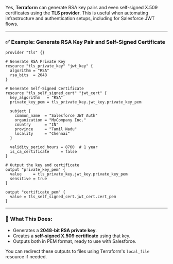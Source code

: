 Yes, **Terraform** can generate RSA key pairs and even self-signed X.509 certificates using the **TLS provider**. This is useful when automating infrastructure and authentication setups, including for Salesforce JWT flows.

---

### ✅ Example: Generate RSA Key Pair and Self-Signed Certificate

```hcl
provider "tls" {}

# Generate RSA Private Key
resource "tls_private_key" "jwt_key" {
  algorithm = "RSA"
  rsa_bits  = 2048
}

# Generate Self-Signed Certificate
resource "tls_self_signed_cert" "jwt_cert" {
  key_algorithm   = "RSA"
  private_key_pem = tls_private_key.jwt_key.private_key_pem

  subject {
    common_name  = "Salesforce JWT Auth"
    organization = "MyCompany Inc."
    country      = "IN"
    province     = "Tamil Nadu"
    locality     = "Chennai"
  }

  validity_period_hours = 8760  # 1 year
  is_ca_certificate     = false
}

# Output the key and certificate
output "private_key_pem" {
  value     = tls_private_key.jwt_key.private_key_pem
  sensitive = true
}

output "certificate_pem" {
  value = tls_self_signed_cert.jwt_cert.cert_pem
}
```

---

### 🧾 What This Does:
- Generates a **2048-bit RSA private key**.
- Creates a **self-signed X.509 certificate** using that key.
- Outputs both in PEM format, ready to use with Salesforce.

You can redirect these outputs to files using Terraform's `local_file` resource if needed.

